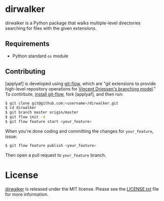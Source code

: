 # dirwalker

dirwalker is a Python package that walks multiple-level directories
searching for files with the given extensions.

## Requirements

* Python standard `os` module

## Contributing

[applyaf] is developed using [git-flow], which are "git extensions to
provide high-level repository operations for [Vincent Driessen's
branching model][nvie-git]." To contirbute, [install git-flow], fork
[applyaf], and then run:

```bash
$ git clone git@github.com:<username>/dirwalker.git
$ cd dirwalker
$ git branch master origin/master
$ git flow init -d
$ git flow feature start <your_feature>
```

When you're done coding and committing the changes for `your_feature`,
issue:

```bash
$ git flow feature publish <your_feature>
```

Then open a pull request to `your_feature` branch.


# License

[dirwalker] is released under the MIT license. Please see the
[LICENSE.txt] file for more information.

[dirwalker]: https://github.com/matthewrankin/dirwalker
[numpy]: http://www.numpy.org
[siganalysis]: https://github.com/questrail/siganalysis
[git workflow]: http://nvie.com/posts/a-successful-git-branching-model/
[LICENSE.txt]: https://github.com/matthewrankin/dirwalker/blob/develop/LICENSE.txt
[git-flow]: https://github.com/nvie/gitflow
[nvie-git]: http://nvie.com/posts/a-successful-git-branching-model/
[install git-flow]: https://github.com/nvie/gitflow/wiki/Installation
